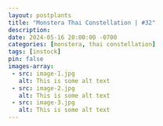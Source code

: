 ```yaml
---
layout: postplants
title: "Monstera Thai Constellation | #32"
description: 
date: 2024-05-16 20:00:00 -0700
categories: [monstera, thai constellation]
tags: [instock]
pin: false
images-array:
 - src: image-1.jpg
   alt: This is some alt text
 - src: image-2.jpg
   alt: This is some alt text
 - src: image-3.jpg
   alt: This is some alt text
---
```

